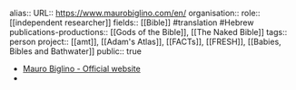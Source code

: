 alias::
URL:: https://www.maurobiglino.com/en/
organisation::
role:: [[independent researcher]] 
fields:: [[Bible]] #translation #Hebrew 
publications-productions:: [[Gods of the Bible]], [[The Naked Bible]] 
tags:: person
project:: [[amt]], [[Adam's Atlas]], [[FACTs]], [[FRESH]], [[Babies, Bibles and Bathwater]] 
public:: true

- [Mauro Biglino - Official website](https://www.maurobiglino.com/en/)
-